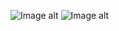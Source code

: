 
![Image alt](https://github.com/vertjs/react-diploma/raw/master/frontend/public/img2.jpg)
![Image alt](https://github.com/vertjs/react-diploma/raw/master/frontend/public/img3.jpg)


